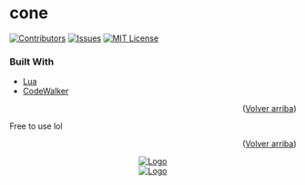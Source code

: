 # cone
<div id="top"></div>

[![Contributors][contributors-shield]][contributors-url]
[![Issues][issues-shield]][issues-url]
[![MIT License][license-shield]][license-url]

### Built With

* [Lua](https://lua.org/)
* [CodeWalker]([https://getbootstrap.com](https://github.com/dexyfex/CodeWalker))

<p align="right">(<a href="#top">Volver arriba</a>)</p>


Free to use lol

<p align="right">(<a href="#top">Volver arriba</a>)</p>


[contributors-shield]: https://img.shields.io/github/contributors/RenatoX56/POPLIFERP_2K22.svg?style=for-the-badge
[contributors-url]: https://github.com/RenatoX56/POPLIFERP_2K22/graphs/contributors
[issues-shield]: https://img.shields.io/github/issues/RenatoX56/POPLIFERP_2K22.svg?style=for-the-badge
[issues-url]: https://github.com/RenatoX56/POPLIFERP_2K22/issues
[license-shield]: https://img.shields.io/github/license/RenatoX56/POPLIFERP_2K22.svg?style=for-the-badge
[license-url]: https://github.com/RenatoX56/POPLIFERP_2K22/blob/master/LICENSE.txt

<div align="center">
  <a href="https://github.com/RenatoX56/POPLIFERP_2K22">
    <img src="https://popliferp.es/images/logos/logotipo_secundario_blanco.png" alt="Logo">
  </a>
</div>


<div align="center">
  <a href="https://github.com/RenatoX56/POPLIFERP_2K22">
    <img src="https://popliferp.es/images/logos/logotipo_secundario_blanco.png" alt="Logo">
  </a>
</div>
